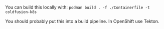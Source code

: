 You can build this locally with:
`podman build . -f ./Containerfile -t coldfusion-k8s`

You should probably put this into a build pipeline. In OpenShift use Tekton.
